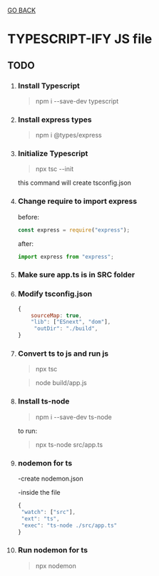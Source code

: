 [GO BACK](../index.md)

# TYPESCRIPT-IFY JS file

## TODO

1. ### Install Typescript

   > npm i --save-dev typescript

2. ### Install express types

   > npm i @types/express

3. ### Initialize Typescript

   > npx tsc --init

   this command will create tsconfig.json

4. ### Change require to import express

   before:

   ```javascript
   const express = require("express");
   ```

   after:

   ```javascript
   import express from "express";
   ```

5. ### Make sure app.ts is in SRC folder

6. ### Modify tsconfig.json

   ```javascript
   {
       sourceMap: true,
       "lib": ["ESnext", "dom"],
        "outDir": "./build",
   }
   ```

7. ### Convert ts to js and run js

   > npx tsc

   > node build/app.js

8. ### Install ts-node

   > npm i --save-dev ts-node

   to run:

   > npx ts-node src/app.ts

9. ### nodemon for ts

   -create nodemon.json

   -inside the file

   ```javascript
   {
    "watch": ["src"],
    "ext": "ts",
    "exec": "ts-node ./src/app.ts"
   }

   ```

10. ### Run nodemon for ts

    > npx nodemon

```

```
